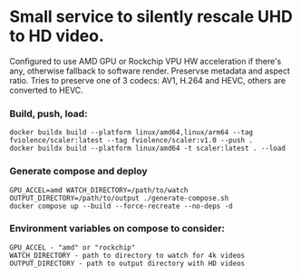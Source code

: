 # Small service to silently rescale UHD to HD video.
Configured to use AMD GPU or Rockchip VPU HW acceleration if there's any, otherwise fallback to software render. Preservse metadata and aspect ratio. Tries to preserve one of 3 codecs: AV1, H.264 and HEVC, others are converted to HEVC.

### Build, push, load:
```
docker buildx build --platform linux/amd64,linux/arm64 --tag fviolence/scaler:latest --tag fviolence/scaler:v1.0 --push .
docker buildx build --platform linux/amd64 -t scaler:latest . --load
```

### Generate compose and deploy
```
GPU_ACCEL=amd WATCH_DIRECTORY=/path/to/watch OUTPUT_DIRECTORY=/path/to/output ./generate-compose.sh
docker compose up --build --force-recreate --no-deps -d
```

### Environment variables on compose to consider:
```
GPU_ACCEL - "amd" or "rockchip"
WATCH_DIRECTORY - path to directory to watch for 4k videos
OUTPUT_DIRECTORY - path to output directory with HD videos
```
